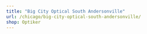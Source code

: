 ```yaml
---
title: "Big City Optical South Andersonville"
url: /chicago/big-city-optical-south-andersonville/
shop: Optiker
---
```

